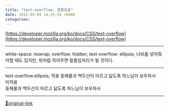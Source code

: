 ```yaml
---
title: "text-overflow, 말줄임표"
date: 2013-05-09 14:25:15 +0900
categories: 
---
```

  

[https://developer.mozilla.org/ko/docs/CSS/text-overflow](https://developer.mozilla.org/ko/docs/CSS/text-overflow)  
  
- - - - - -

  

white-space: nowrap; overflow: hidden; text-overflow: ellipsis;
너비를 넣어줘야할 때도 있지만, 위처럼 적어주면 말줄임처리가 될 것이다.
- - - - - -


text-overflow:ellipsis; 적용
동해물과 백두산이 마르고 닳도록 하느님이 보우하사  
미적용  
동해물과 백두산이 마르고 닳도록 하느님이 보우하사



***
[🔗original-link](http://www.mins01.com/mh/tech/read/833)